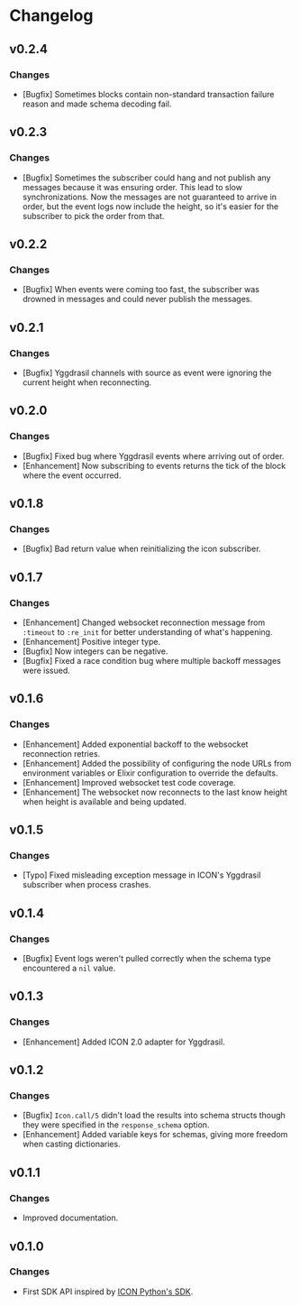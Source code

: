 # Changelog

## v0.2.4

### Changes

  * [Bugfix] Sometimes blocks contain non-standard transaction failure reason
    and made schema decoding fail.

## v0.2.3

### Changes

  * [Bugfix] Sometimes the subscriber could hang and not publish any messages
    because it was ensuring order. This lead to slow synchronizations. Now the
    messages are not guaranteed to arrive in order, but the event logs now
    include the height, so it's easier for the subscriber to pick the order
    from that.

## v0.2.2

### Changes

  * [Bugfix] When events were coming too fast, the subscriber was drowned in
    messages and could never publish the messages.

## v0.2.1

### Changes

  * [Bugfix] Yggdrasil channels with source as event were ignoring the current
    height when reconnecting.

## v0.2.0

### Changes

  * [Bugfix] Fixed bug where Yggdrasil events where arriving out of order.
  * [Enhancement] Now subscribing to events returns the tick of the block where
    the event occurred.

## v0.1.8

### Changes

  * [Bugfix] Bad return value when reinitializing the icon subscriber.

## v0.1.7

### Changes

  * [Enhancement] Changed websocket reconnection message from `:timeout` to
    `:re_init` for better understanding of what's happening.
  * [Enhancement] Positive integer type.
  * [Bugfix] Now integers can be negative.
  * [Bugfix] Fixed a race condition bug where multiple backoff messages were
    issued.

## v0.1.6

### Changes

  * [Enhancement] Added exponential backoff to the websocket reconnection
    retries.
  * [Enhancement] Added the possibility of configuring the node URLs from
    environment variables or Elixir configuration to override the defaults.
  * [Enhancement] Improved websocket test code coverage.
  * [Enhancement] The websocket now reconnects to the last know height when
    height is available and being updated.

## v0.1.5

### Changes

  * [Typo] Fixed misleading exception message in ICON's Yggdrasil subscriber
    when process crashes.

## v0.1.4

### Changes

  * [Bugfix] Event logs weren't pulled correctly when the schema type
    encountered a `nil` value.

## v0.1.3

### Changes

  * [Enhancement] Added ICON 2.0 adapter for Yggdrasil.

## v0.1.2

### Changes

  * [Bugfix] `Icon.call/5` didn't load the results into schema structs though they were
    specified in the `response_schema` option.
  * [Enhancement] Added variable keys for schemas, giving more freedom when
    casting dictionaries.

## v0.1.1

### Changes

  * Improved documentation.

## v0.1.0

### Changes

  * First SDK API inspired by [ICON Python's SDK](https://github.com/icon-project/icon-sdk-python).

